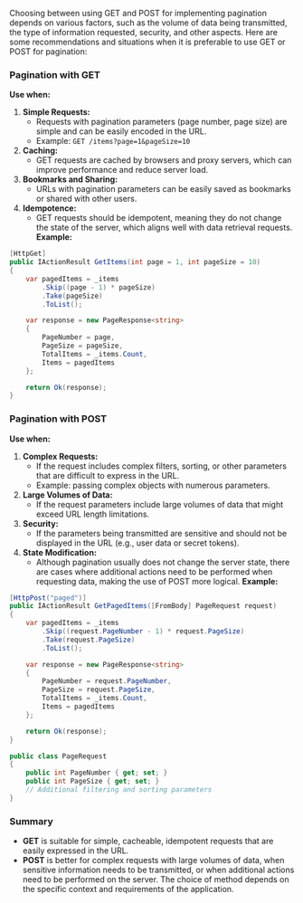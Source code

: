 Choosing between using GET and POST for implementing pagination depends on various factors, such as the volume of data being transmitted, the type of information requested, security, and other aspects. Here are some recommendations and situations when it is preferable to use GET or POST for pagination:
### Pagination with GET
**Use when:**
1. **Simple Requests:**
    - Requests with pagination parameters (page number, page size) are simple and can be easily encoded in the URL.
    - Example: `GET /items?page=1&pageSize=10`
2. **Caching:**
    - GET requests are cached by browsers and proxy servers, which can improve performance and reduce server load.
3. **Bookmarks and Sharing:**
    - URLs with pagination parameters can be easily saved as bookmarks or shared with other users.
4. **Idempotence:**
    - GET requests should be idempotent, meaning they do not change the state of the server, which aligns well with data retrieval requests.
**Example:**
```csharp
[HttpGet]
public IActionResult GetItems(int page = 1, int pageSize = 10)
{
    var pagedItems = _items
        .Skip((page - 1) * pageSize)
        .Take(pageSize)
        .ToList();

    var response = new PageResponse<string>
    {
        PageNumber = page,
        PageSize = pageSize,
        TotalItems = _items.Count,
        Items = pagedItems
    };

    return Ok(response);
}
```
### Pagination with POST
**Use when:**
1. **Complex Requests:**
    - If the request includes complex filters, sorting, or other parameters that are difficult to express in the URL.
    - Example: passing complex objects with numerous parameters.
2. **Large Volumes of Data:**
    - If the request parameters include large volumes of data that might exceed URL length limitations.
3. **Security:**
    - If the parameters being transmitted are sensitive and should not be displayed in the URL (e.g., user data or secret tokens).
4. **State Modification:**
    - Although pagination usually does not change the server state, there are cases where additional actions need to be performed when requesting data, making the use of POST more logical.
**Example:**
```csharp
[HttpPost("paged")]
public IActionResult GetPagedItems([FromBody] PageRequest request)
{
    var pagedItems = _items
        .Skip((request.PageNumber - 1) * request.PageSize)
        .Take(request.PageSize)
        .ToList();

    var response = new PageResponse<string>
    {
        PageNumber = request.PageNumber,
        PageSize = request.PageSize,
        TotalItems = _items.Count,
        Items = pagedItems
    };

    return Ok(response);
}

public class PageRequest
{
    public int PageNumber { get; set; }
    public int PageSize { get; set; }
    // Additional filtering and sorting parameters
}
```
### Summary
- **GET** is suitable for simple, cacheable, idempotent requests that are easily expressed in the URL.
- **POST** is better for complex requests with large volumes of data, when sensitive information needs to be transmitted, or when additional actions need to be performed on the server.
The choice of method depends on the specific context and requirements of the application.